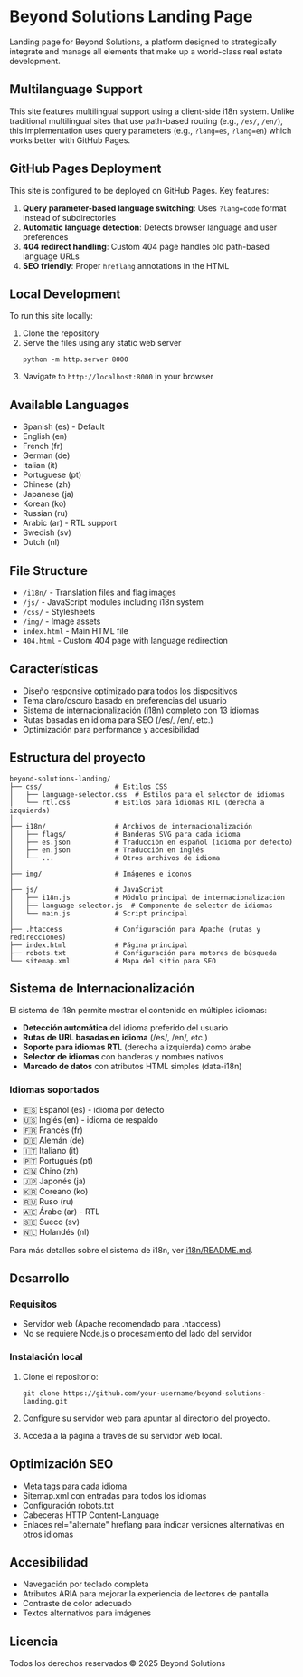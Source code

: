 # Beyond Solutions Landing Page

Landing page for Beyond Solutions, a platform designed to strategically integrate and manage all elements that make up a world-class real estate development.

## Multilanguage Support

This site features multilingual support using a client-side i18n system. Unlike traditional multilingual sites that use path-based routing (e.g., `/es/`, `/en/`), this implementation uses query parameters (e.g., `?lang=es`, `?lang=en`) which works better with GitHub Pages.

## GitHub Pages Deployment

This site is configured to be deployed on GitHub Pages. Key features:

1. **Query parameter-based language switching**: Uses `?lang=code` format instead of subdirectories
2. **Automatic language detection**: Detects browser language and user preferences
3. **404 redirect handling**: Custom 404 page handles old path-based language URLs
4. **SEO friendly**: Proper `hreflang` annotations in the HTML

## Local Development

To run this site locally:

1. Clone the repository
2. Serve the files using any static web server
   ```
   python -m http.server 8000
   ```
3. Navigate to `http://localhost:8000` in your browser

## Available Languages

- Spanish (es) - Default
- English (en)
- French (fr)
- German (de)
- Italian (it)
- Portuguese (pt)
- Chinese (zh)
- Japanese (ja)
- Korean (ko)
- Russian (ru)
- Arabic (ar) - RTL support
- Swedish (sv)
- Dutch (nl)

## File Structure

- `/i18n/` - Translation files and flag images
- `/js/` - JavaScript modules including i18n system
- `/css/` - Stylesheets
- `/img/` - Image assets
- `index.html` - Main HTML file
- `404.html` - Custom 404 page with language redirection

## Características

- Diseño responsive optimizado para todos los dispositivos
- Tema claro/oscuro basado en preferencias del usuario
- Sistema de internacionalización (i18n) completo con 13 idiomas
- Rutas basadas en idioma para SEO (/es/, /en/, etc.)
- Optimización para performance y accesibilidad

## Estructura del proyecto

```
beyond-solutions-landing/
├── css/                  # Estilos CSS
│   ├── language-selector.css  # Estilos para el selector de idiomas
│   └── rtl.css           # Estilos para idiomas RTL (derecha a izquierda)
│
├── i18n/                 # Archivos de internacionalización
│   ├── flags/            # Banderas SVG para cada idioma
│   ├── es.json           # Traducción en español (idioma por defecto)
│   ├── en.json           # Traducción en inglés
│   └── ...               # Otros archivos de idioma
│
├── img/                  # Imágenes e iconos
│
├── js/                   # JavaScript
│   ├── i18n.js           # Módulo principal de internacionalización
│   ├── language-selector.js  # Componente de selector de idiomas
│   └── main.js           # Script principal
│
├── .htaccess             # Configuración para Apache (rutas y redirecciones)
├── index.html            # Página principal
├── robots.txt            # Configuración para motores de búsqueda
└── sitemap.xml           # Mapa del sitio para SEO
```

## Sistema de Internacionalización

El sistema de i18n permite mostrar el contenido en múltiples idiomas:

- **Detección automática** del idioma preferido del usuario
- **Rutas de URL basadas en idioma** (/es/, /en/, etc.)
- **Soporte para idiomas RTL** (derecha a izquierda) como árabe
- **Selector de idiomas** con banderas y nombres nativos
- **Marcado de datos** con atributos HTML simples (data-i18n)

### Idiomas soportados

- 🇪🇸 Español (es) - idioma por defecto
- 🇺🇸 Inglés (en) - idioma de respaldo
- 🇫🇷 Francés (fr)
- 🇩🇪 Alemán (de)
- 🇮🇹 Italiano (it)
- 🇵🇹 Portugués (pt)
- 🇨🇳 Chino (zh)
- 🇯🇵 Japonés (ja)
- 🇰🇷 Coreano (ko)
- 🇷🇺 Ruso (ru)
- 🇦🇪 Árabe (ar) - RTL
- 🇸🇪 Sueco (sv)
- 🇳🇱 Holandés (nl)

Para más detalles sobre el sistema de i18n, ver [i18n/README.md](i18n/README.md).

## Desarrollo

### Requisitos

- Servidor web (Apache recomendado para .htaccess)
- No se requiere Node.js o procesamiento del lado del servidor

### Instalación local

1. Clone el repositorio:
   ```
   git clone https://github.com/your-username/beyond-solutions-landing.git
   ```

2. Configure su servidor web para apuntar al directorio del proyecto.

3. Acceda a la página a través de su servidor web local.

## Optimización SEO

- Meta tags para cada idioma
- Sitemap.xml con entradas para todos los idiomas
- Configuración robots.txt
- Cabeceras HTTP Content-Language
- Enlaces rel="alternate" hreflang para indicar versiones alternativas en otros idiomas

## Accesibilidad

- Navegación por teclado completa
- Atributos ARIA para mejorar la experiencia de lectores de pantalla
- Contraste de color adecuado
- Textos alternativos para imágenes

## Licencia

Todos los derechos reservados © 2025 Beyond Solutions 